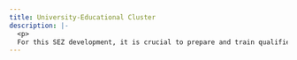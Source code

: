 ```yaml
---
title: University-Educational Cluster
description: |-
  <p>
  For this SEZ development, it is crucial to prepare and train qualified personnel who can work in the area.  For this, we wish to create a University Campus with national and international universities who will share resources and facilities between them. Furthermore, the offer of engineering and scientific careers, so these professionals can contribute to the management of knowledge, innovation and technological transfer required by the SEZ center with adequate facilities to carry out research and development in relevant thematic, through a program that promotes entrepreneurship and dual education in areas such as aerospace, atmospheric and climate research, photonics, robotics, biology, pharmaceutics, medicine, environment and energy, among others.  This way, students of this University, can develop their projects and final papers with companies housed in the SEZ.</p>
---
```


